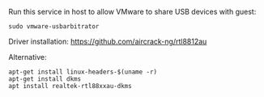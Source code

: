 Run this service in host to allow VMware to share USB devices with guest:

```
sudo vmware-usbarbitrator
```


Driver installation:
https://github.com/aircrack-ng/rtl8812au



Alternative:
```
apt-get install linux-headers-$(uname -r)
apt-get install dkms
apt install realtek-rtl88xxau-dkms
```